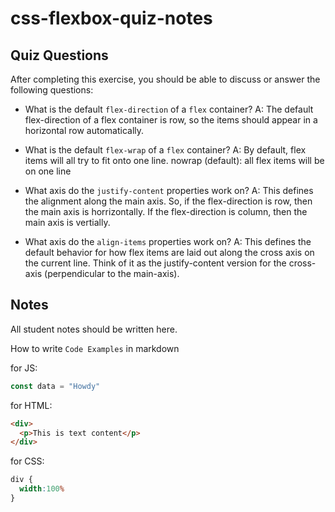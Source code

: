 # css-flexbox-quiz-notes

## Quiz Questions

After completing this exercise, you should be able to discuss or answer the following questions:

- What is the default `flex-direction` of a `flex` container?
A: The default flex-direction of a flex container is row, so the items should appear in a horizontal row automatically.

- What is the default `flex-wrap` of a `flex` container?
A: By default, flex items will all try to fit onto one line.
nowrap (default): all flex items will be on one line

- What axis do the `justify-content` properties work on?
A: This defines the alignment along the main axis.
So, if the flex-direction is row, then the main axis is horrizontally.
If the flex-direction is column, then the main axis is vertially.

- What axis do the `align-items` properties work on?
A: This defines the default behavior for how flex items are laid out along the cross axis on the current line. Think of it as the justify-content version for the cross-axis (perpendicular to the main-axis).


## Notes

All student notes should be written here.


How to write `Code Examples` in markdown

for JS:
```javascript
const data = "Howdy"
```

for HTML:
```html
<div>
  <p>This is text content</p>
</div>
```

for CSS:
```css
div {
  width:100%
}
```
